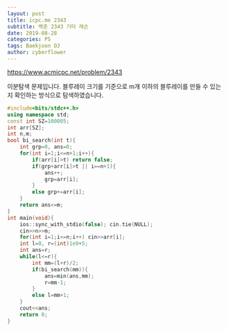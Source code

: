 ```yaml
---
layout: post
title: icpc.me 2343
subtitle: 백준 2343 기타 레슨
date: 2019-08-28
categories: PS
tags: Baekjoon OJ
author: cyberflower
---
```


<https://www.acmicpc.net/problem/2343>

이분탐색 문제입니다. 블루레이 크기를 기준으로 m개 이하의 블루레이를 만들 수 있는지 확인하는 방식으로 탐색하였습니다.

```cpp
#include<bits/stdc++.h>
using namespace std;
const int SZ=100005;
int arr[SZ];
int n,m;
bool bi_search(int t){
	int grp=0, ans=0;
	for(int i=1;i<=n+1;i++){
		if(arr[i]>t) return false;
		if(grp+arr[i]>t || i==n+1){
			ans++;
			grp=arr[i];
		}
		else grp+=arr[i];
	}
	return ans<=m;
}
int main(void){
	ios::sync_with_stdio(false); cin.tie(NULL);
	cin>>n>>m;
	for(int i=1;i<=n;i++) cin>>arr[i];
	int l=0, r=(int)1e9+5;
	int ans=r;
	while(l<=r){
		int mm=(l+r)/2;
		if(bi_search(mm)){
			ans=min(ans,mm);
			r=mm-1;
		}
		else l=mm+1;
	}
	cout<<ans;
	return 0;
}
```
